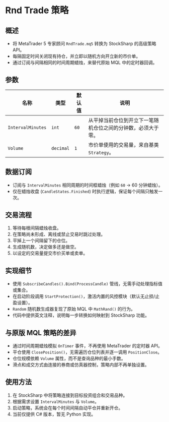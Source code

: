 # Rnd Trade 策略

## 概述
- 将 MetaTrader 5 专家顾问 `RndTrade.mq5` 转换为 StockSharp 的高级策略 API。
- 每隔固定时间关闭现有持仓，并立即以随机方向开立新的市价单。
- 通过订阅与间隔相同的时间周期蜡烛，来替代原始 MQL 中的定时器回调。

## 参数
| 名称 | 类型 | 默认值 | 说明 |
| ---- | ---- | ------ | ---- |
| `IntervalMinutes` | `int` | `60` | 从平掉当前仓位到开立下一笔随机仓位之间的分钟数，必须大于零。 |
| `Volume` | `decimal` | `1` | 市价单使用的交易量，来自基类 `Strategy`。 |

## 数据订阅
- 订阅与 `IntervalMinutes` 相同周期的时间框蜡烛（例如 `60` → 60 分钟蜡烛）。
- 仅在蜡烛收盘 (`CandleStates.Finished`) 时执行逻辑，保证每个间隔只触发一次。

## 交易流程
1. 等待每根间隔蜡烛收盘。
2. 在策略尚未形成、离线或禁止交易时跳过处理。
3. 平掉上一个间隔留下的仓位。
4. 生成随机数，决定做多还是做空。
5. 以设定的交易量提交市价买单或卖单。

## 实现细节
- 使用 `SubscribeCandles().Bind(ProcessCandle)` 管线，无需手动处理指标值或集合。
- 在启动阶段调用 `StartProtection()`，激活内置的风控模块（默认无止损/止盈设置）。
- `Random` 随机数生成器复现了原始 MQL 中 `MathRand()` 的行为。
- 代码中提供英文注释，说明每一步转换如何映射到 StockSharp 功能。

## 与原版 MQL 策略的差异
- 通过时间周期蜡烛模拟 `OnTimer` 事件，不再使用 MetaTrader 的定时器 API。
- 平仓使用 `ClosePosition()`，无需遍历仓位列表并逐一调用 `PositionClose`。
- 仓位规模依赖 `Volume` 属性，而不是查询品种的最小手数。
- 滑点和成交方式由连接的券商或仿真器控制，策略内部不再单独设置。

## 使用方法
1. 在 StockSharp 中将策略连接到目标投资组合和交易品种。
2. 根据需求设置 `IntervalMinutes` 与 `Volume`。
3. 启动策略，系统会在每个时间间隔自动平仓并重新开仓。
4. 当前仅提供 C# 版本，暂无 Python 实现。
